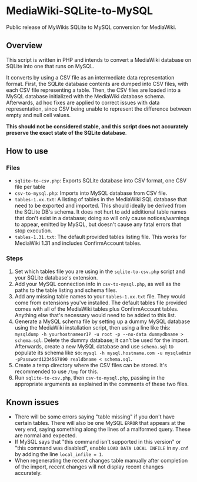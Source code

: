 # MediaWiki-SQLite-to-MySQL
Public release of MyWikis SQLite to MySQL conversion for MediaWiki.

## Overview

This script is written in PHP and intends to convert a MediaWiki database on SQLite into one that runs on MySQL.

It converts by using a CSV file as an intermediate data representation format. First, the SQLite database contents are dumped into CSV files, with each CSV file representing a table. Then, the CSV files are loaded into a MySQL database initialized with the MediaWiki database schema. Afterwards, ad hoc fixes are applied to correct issues with data representation, since CSV being unable to represent the difference between empty and null cell values.

**This should not be considered stable, and this script does not accurately preserve the exact state of the SQLite database**.

## How to use

### Files

* `sqlite-to-csv.php`: Exports SQLite database into CSV format, one CSV file per table
* `csv-to-mysql.php`: Imports into MySQL database from CSV file.
* `tables-1.xx.txt`: A listing of tables in the MediaWiki SQL database that need to be exported and imported. This should ideally be derived from the SQLite DB's schema. It does not hurt to add additional table names that don't exist in a database; doing so will only cause notices/warnings to appear, emitted by MySQL, but doesn't cause any fatal errors that stop execution.
* `tables-1.31.txt`: The default provided tables listing file. This works for MediaWiki 1.31 and includes ConfirmAccount tables.

### Steps

1. Set which tables file you are using in the `sqlite-to-csv.php` script and your SQLite database's extension.
2. Add your MySQL connection info in `csv-to-mysql.php`, as well as the paths to the table listing and schema files.
3. Add any missing table names to your `tables-1.xx.txt` file. They would come from extensions you've installed. The default tables file provided comes with all of the MediaWiki tables plus ConfirmAccount tables. Anything else that's necessary would need to be added to this list.
4. Generate a MySQL schema file by setting up a dummy MySQL database using the MediaWiki installation script, then using a line like this: `mysqldump -h yourhostnameorIP -u root -p --no-data dummydbname > schema.sql`. Delete the dummy database; it can't be used for the import. Afterwards, create a new MySQL database and use `schema.sql` to populate its schema like so: `mysql -h mysql.hostname.com -u mysqladmin -pPassword1234567890 realdbname < schema.sql`.
5. Create a temp directory where the CSV files can be stored. It's recommended to use `/tmp` for this.
6. Run `sqlite-to-csv.php`, then `csv-to-mysql.php`, passing in the appropriate arguments as explained in the comments of these two files.

## Known issues

- There will be some errors saying "table missing" if you don't have certain tables. There will also be one MySQL `ERROR` that appears at the very end, saying something along the lines of a malformed query. These are normal and expected.
- If MySQL says that "this command isn't supported in this version" or "this command was disabled", enable `LOAD DATA LOCAL INFILE` in `my.cnf` by adding the line `local_infile = 1`.
- When regenerating the recent changes table manually after completion of the import, recent changes will not display recent changes accurately.
